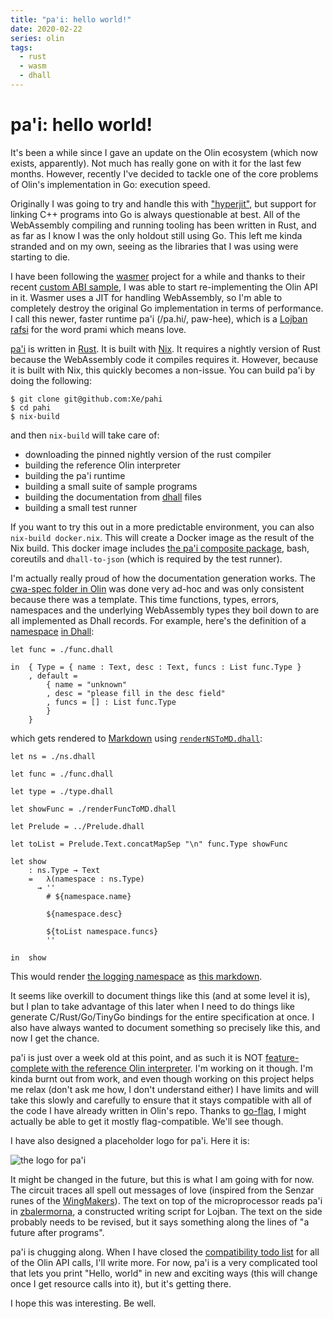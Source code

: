 ```yaml
---
title: "pa'i: hello world!"
date: 2020-02-22
series: olin
tags:
  - rust
  - wasm
  - dhall
---
```


# pa'i: hello world!

It's been a while since I gave an update on the Olin ecosystem (which now
exists, apparently). Not much has really gone on with it for the last few
months. However, recently I've decided to tackle one of the core problems of
Olin's implementation in Go: execution speed.

Originally I was going to try and handle this with
["hyperjit"](https://innative.dev), but support for linking C++ programs into Go
is always questionable at best. All of the WebAssembly compiling and
running tooling has been written in Rust, and as far as I know I was the only
holdout still using Go. This left me kinda stranded and on my own, seeing as the
libraries that I was using were starting to die.

I have been following the [wasmer][wasmer] project for a while and thanks to
their recent [custom ABI sample][wasmercustomabisample], I was able to start
re-implementing the Olin API in it. Wasmer uses a JIT for handling WebAssembly,
so I'm able to completely destroy the original Go implementation in terms of
performance. I call this newer, faster runtime pa'i (/pa.hi/, paw-hee), which
is a [Lojban][lojban] [rafsi][rafsi] for the word prami which means love.

[wasmer]: https://wasmer.io
[wasmercustomabisample]: https://github.com/wasmerio/wasmer-rust-customabi-example
[lojban]: https://mw.lojban.org/papri/Lojban
[rafsi]: http://lojban.org/publications/cll/cll_v1.1_xhtml-section-chunks/section-rafsi.html

[pa'i][pahi] is written in [Rust][rust]. It is built with [Nix][nix]. It
requires a nightly version of Rust because the WebAssembly code it compiles
requires it. However, because it is built with Nix, this quickly becomes a
non-issue. You can build pa'i by doing the following:

[pahi]: https://github.com/Xe/pahi
[rust]: https://www.rust-lang.org
[nix]: https://nixos.org/nix/

```console
$ git clone git@github.com:Xe/pahi
$ cd pahi
$ nix-build
```

and then `nix-build` will take care of:

- downloading the pinned nightly version of the rust compiler
- building the reference Olin interpreter
- building the pa'i runtime
- building a small suite of sample programs
- building the documentation from [dhall][dhall] files
- building a small test runner

[dhall]: https://dhall-lang.org

If you want to try this out in a more predictable environment, you can also
`nix-build docker.nix`. This will create a Docker image as the result of the Nix
build. This docker image includes [the pa'i composite package][pahidefaultnix],
bash, coreutils and `dhall-to-json` (which is required by the test runner).

[pahidefaultnix]: https://github.com/Xe/pahi/blob/master/default.nix

I'm actually really proud of how the documentation generation works. The
[cwa-spec folder in Olin][cwaspecolin] was done very ad-hoc and was only
consistent because there was a template. This time functions, types, errors,
namespaces and the underlying WebAssembly types they boil down to are all
implemented as Dhall records. For example, here's the definition of a
[namespace][cwans] [in Dhall][nsdhall]:

[cwaspecolin]: https://github.com/Xe/olin/tree/master/docs/cwa-spec
[cwans]: https://github.com/Xe/pahi/tree/master/olin-spec#namespaces
[nsdhall]: https://github.com/Xe/pahi/blob/5ea1184c09df4e657524f9d5e77941cda5560d9a/olin-spec/types/ns.dhall

```
let func = ./func.dhall

in  { Type = { name : Text, desc : Text, funcs : List func.Type }
    , default =
        { name = "unknown"
        , desc = "please fill in the desc field"
        , funcs = [] : List func.Type
        }
    }
```

which gets rendered to [Markdown][markdown] using
[`renderNSToMD.dhall`][shownsasmd]:

[markdown]: https://github.github.com/gfm/
[shownsasmd]: https://github.com/Xe/pahi/blob/5ea1184c09df4e657524f9d5e77941cda5560d9a/olin-spec/types/renderNSToMD.dhall

```
let ns = ./ns.dhall

let func = ./func.dhall

let type = ./type.dhall

let showFunc = ./renderFuncToMD.dhall

let Prelude = ../Prelude.dhall

let toList = Prelude.Text.concatMapSep "\n" func.Type showFunc

let show
    : ns.Type → Text
    =   λ(namespace : ns.Type)
      → ''
        # ${namespace.name}

        ${namespace.desc}

        ${toList namespace.funcs}
        ''

in  show
```

This would render [the logging namespace][logns] as [this markdown][lognsmd].

[logns]: https://github.com/Xe/pahi/blob/5ea1184c09df4e657524f9d5e77941cda5560d9a/olin-spec/ns/log.dhall
[lognsmd]: https://github.com/Xe/pahi/blob/5ea1184c09df4e657524f9d5e77941cda5560d9a/olin-spec/ns/log.md

It seems like overkill to document things like this (and at some level it is),
but I plan to take advantage of this later when I need to do things like
generate C/Rust/Go/TinyGo bindings for the entire specification at once. I also
have always wanted to document something so precisely like this, and now I get
the chance.

pa'i is just over a week old at this point, and as such it is NOT
[feature-complete with the reference Olin interpreter][compattodo]. I'm working
on it though. I'm kinda burnt out from work, and even though working on this
project helps me relax (don't ask me how, I don't understand either) I have
limits and will take this slowly and carefully to ensure that it stays
compatible with all of the code I have already written in Olin's repo. Thanks to
[go-flag][goflags], I might actually be able to get it mostly flag-compatible.
We'll see though.

[compattodo]: https://github.com/Xe/pahi/issues/1
[goflags]: https://crates.io/crates/go-flag

I have also designed a placeholder logo for pa'i. Here it is:

![the logo for pa'i](/static/blog/pahi-logo.png)

It might be changed in the future, but this is what I am going with for now. The
circuit traces all spell out messages of love (inspired from the Senzar runes of
the [WingMakers][wingmakers]). The text on top of the microprocessor reads pa'i
in [zbalermorna][zbalermorna], a constructed writing script for Lojban. The text
on the side probably needs to be revised, but it says something along the lines
of "a future after programs".

[wingmakers]: https://www.wingmakers.us/wingmakersorig/wingmakers/ancient_arrow_project.shtml
[zbalermorna]: https://mw.lojban.org/images/b/b3/ZLM4_Writeup_v2.pdf

pa'i is chugging along. When I have closed the [compatibility todo
list][compattodo] for all of the Olin API calls, I'll write more. For now, pa'i
is a very complicated tool that lets you print "Hello, world" in new and
exciting ways (this will change once I get resource calls into it), but it's
getting there.

I hope this was interesting. Be well.
